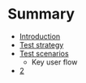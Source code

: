 # Summary

* [Introduction](README.md)
* [Test strategy](chapter1.md)
* [Test scenarios](test-scenarios.md)
  * Key user flow
* [2](2.md)

